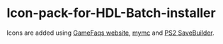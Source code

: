# Icon-pack-for-HDL-Batch-installer

Icons are added using [GameFaqs website](https://gamefaqs.gamespot.com/ps2/category/999-all), [mymc](http://www.csclub.uwaterloo.ca:11068/mymc/) and [PS2 SaveBuilder](https://sksapps.haldrie.com/tutorials/ps2/Icon_tutorial.php).

